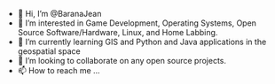 - 👋 Hi, I’m @BaranaJean
- 👀 I’m interested in Game Development, Operating Systems, Open Source Software/Hardware, Linux, and Home Labbing.
- 🌱 I’m currently learning GIS and Python and Java applications in the geospatial space
- 💞️ I’m looking to collaborate on any open source projects.
- 📫 How to reach me ...

<!---
BaranaJean/BaranaJean is a ✨ special ✨ repository because its `README.md` (this file) appears on your GitHub profile.
You can click the Preview link to take a look at your changes.
--->
